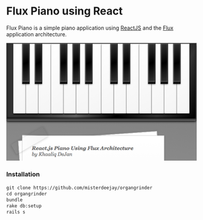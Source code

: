 Flux Piano using React
======================

Flux Piano is a simple piano application using [ReactJS](https://facebook.github.io/react/)
and the [Flux](https://facebook.github.io/flux/) application architecture.

![screenshot](/screenshot.png)

### Installation

    git clone https://github.com/misterdeejay/organgrinder
    cd organgrinder
    bundle
    rake db:setup
    rails s
